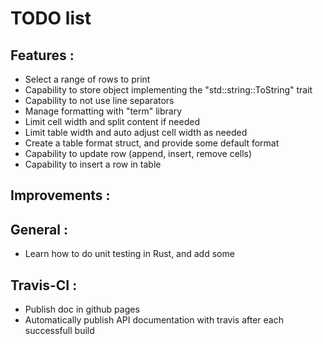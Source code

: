 # TODO list

## Features :
* Select a range of rows to print
* Capability to store object implementing the "std::string::ToString" trait
* Capability to not use line separators 
* Manage formatting with "term" library
* Limit cell width and split content if needed
* Limit table width and auto adjust cell width as needed
* Create a table format struct, and provide some default format
* Capability to update row (append, insert, remove cells)
* Capability to insert a row in table 

## Improvements :

## General :
* Learn how to do unit testing in Rust, and add some

## Travis-CI :
* Publish doc in github pages
* Automatically publish API documentation with travis after each successfull build
